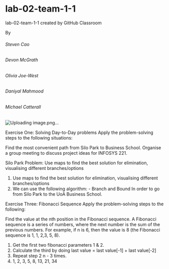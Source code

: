 # lab-02-team-1-1
lab-02-team-1-1 created by GitHub Classroom

By

###### Steven Cao
###### Devon McGrath
###### Olivia Joe-West
###### Daniyal Mahmood
###### Michael Catterall

![Uploading image.png…]()

Exercise One: Solving Day-to-Day problems
Apply the problem-solving steps to the following situations:

Find the most convenient path from Silo Park to Business School.
Organise a group meeting to discuss project ideas for INFOSYS 221.

Silo Park Problem: Use maps to find the best solution for elimination, visualising different branches/options

1. Use maps to find the best solution for elimination, visualising different branches/options
2. We can use the following algorithm: - Branch and Bound In order to go from Silo Park to the UoA Business School.




Exercise Three: Fibonacci Sequence
Apply the problem-solving steps to the following:

Find the value at the nth position in the Fibonacci sequence. A Fibonacci sequence is a series of numbers, where the next number is the sum of the previous numbers. For example, if n is 6, then the value is 8 (the Fibonacci sequence is 1, 1, 2,3, 5, 8).


1. Get the first two fibonacci parameters 1 & 2. 
2. Calculate the third by doing last value = last value[-1] + last value[-2]
3. Repeat step 2 n - 3 times.
4. 1, 2, 3, 5, 8, 13, 21, 34
